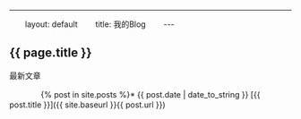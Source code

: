 ---
　　layout: default
　　title: 我的Blog
　　---

## {{ page.title }}

最新文章

　　　　{% post in site.posts %}*   {{ post.date | date_to_string }} [{{ post.title }}]({{ site.baseurl }}{{ post.url }})
